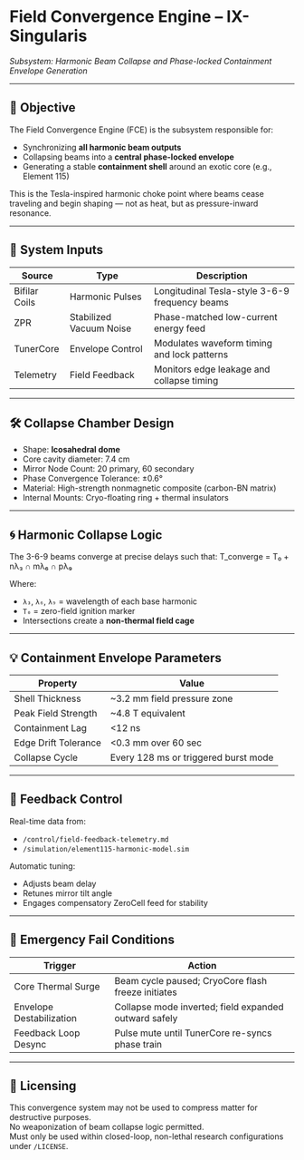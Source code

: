 # Field Convergence Engine – IX-Singularis  
*Subsystem: Harmonic Beam Collapse and Phase-locked Containment Envelope Generation*

---

## 🎯 Objective

The Field Convergence Engine (FCE) is the subsystem responsible for:
- Synchronizing **all harmonic beam outputs**
- Collapsing beams into a **central phase-locked envelope**
- Generating a stable **containment shell** around an exotic core (e.g., Element 115)

This is the Tesla-inspired harmonic choke point where beams cease traveling and begin shaping — not as heat, but as pressure-inward resonance.

---

## 🧬 System Inputs

| Source | Type | Description |
|--------|------|-------------|
| Bifilar Coils | Harmonic Pulses | Longitudinal Tesla-style 3-6-9 frequency beams |
| ZPR | Stabilized Vacuum Noise | Phase-matched low-current energy feed |
| TunerCore | Envelope Control | Modulates waveform timing and lock patterns |
| Telemetry | Field Feedback | Monitors edge leakage and collapse timing |

---

## 🛠️ Collapse Chamber Design

- Shape: **Icosahedral dome**
- Core cavity diameter: 7.4 cm
- Mirror Node Count: 20 primary, 60 secondary
- Phase Convergence Tolerance: ±0.6°
- Material: High-strength nonmagnetic composite (carbon-BN matrix)
- Internal Mounts: Cryo-floating ring + thermal insulators

---

## 🌀 Harmonic Collapse Logic

The 3-6-9 beams converge at precise delays such that:
T_converge = T₀ + nλ₃ ∩ mλ₆ ∩ pλ₉

Where:
- `λ₃`, `λ₆`, `λ₉` = wavelength of each base harmonic
- `T₀` = zero-field ignition marker
- Intersections create a **non-thermal field cage**

---

## 💡 Containment Envelope Parameters

| Property | Value |
|----------|-------|
| Shell Thickness | ~3.2 mm field pressure zone |
| Peak Field Strength | ~4.8 T equivalent |
| Containment Lag | <12 ns |
| Edge Drift Tolerance | <0.3 mm over 60 sec |
| Collapse Cycle | Every 128 ms or triggered burst mode

---

## 🔄 Feedback Control

Real-time data from:
- `/control/field-feedback-telemetry.md`
- `/simulation/element115-harmonic-model.sim`

Automatic tuning:
- Adjusts beam delay
- Retunes mirror tilt angle
- Engages compensatory ZeroCell feed for stability

---

## 🧯 Emergency Fail Conditions

| Trigger | Action |
|--------|--------|
| Core Thermal Surge | Beam cycle paused; CryoCore flash freeze initiates |
| Envelope Destabilization | Collapse mode inverted; field expanded outward safely |
| Feedback Loop Desync | Pulse mute until TunerCore re-syncs phase train |

---

## 🔖 Licensing

This convergence system may not be used to compress matter for destructive purposes.  
No weaponization of beam collapse logic permitted.  
Must only be used within closed-loop, non-lethal research configurations under `/LICENSE`.
